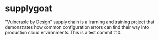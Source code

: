 # supplygoat
"Vulnerable by Design" supply chain is a learning and training project that demonstrates how common configuration errors can find their way into production cloud environments. 
This is a test commit #10.
